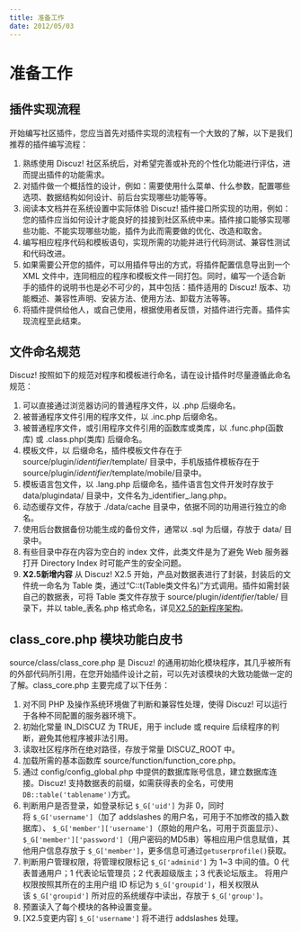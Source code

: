 ```yaml
---
title: 准备工作
date: 2012/05/03
---
```

# 准备工作
## 插件实现流程
开始编写社区插件，您应当首先对插件实现的流程有一个大致的了解，以下是我们推荐的插件编写流程：
1. 熟练使用 Discuz! 社区系统后，对希望完善或补充的个性化功能进行评估，进而提出插件的功能需求。
2. 对插件做一个概括性的设计，例如：需要使用什么菜单、什么参数，配置哪些选项、数据结构如何设计、前后台实现哪些功能等等。
3. 阅读本文档并在系统设置中实际体验 Discuz! 插件接口所实现的功用，例如：您的插件应当如何设计才能良好的挂接到社区系统中来。插件接口能够实现哪些功能、不能实现哪些功能，插件为此而需要做的优化、改造和取舍。
4. 编写相应程序代码和模板语句，实现所需的功能并进行代码测试、兼容性测试和代码改进。
5. 如果需要公开您的插件，可以用插件导出的方式，将插件配置信息导出到一个 XML 文件中，连同相应的程序和模板文件一同打包。同时，编写一个适合新手的插件的说明书也是必不可少的，其中包括：插件适用的 Discuz! 版本、功能概述、兼容性声明、安装方法、使用方法、卸载方法等等。
6. 将插件提供给他人，或自己使用，根据使用者反馈，对插件进行完善。插件实现流程至此结束。
## 文件命名规范
Discuz! 按照如下的规范对程序和模板进行命名，请在设计插件时尽量遵循此命名规范：
1. 可以直接通过浏览器访问的普通程序文件，以 .php 后缀命名。
2. 被普通程序文件引用的程序文件，以 .inc.php 后缀命名。
3. 被普通程序文件，或引用程序文件引用的函数库或类库，以 .func.php(函数库) 或 .class.php(类库) 后缀命名。
4. 模板文件，以 后缀命名，插件模板文件存在于 source/plugin/_identifier_/template/ 目录中，手机版插件模板存在于 source/plugin/_identifier_/template/mobile/目录中。
5. 模板语言包文件，以 .lang.php 后缀命名，插件语言包文件开发时存放于 data/plugindata/ 目录中，文件名为_identifier_.lang.php。
6. 动态缓存文件，存放于 ./data/cache 目录中，依据不同的功用进行独立的命名。
7. 使用后台数据备份功能生成的备份文件，通常以 .sql 为后缀，存放于 data/ 目录中。
8. 有些目录中存在内容为空白的 index 文件，此类文件是为了避免 Web 服务器打开 Directory Index 时可能产生的安全问题。
9. **X2.5新增内容** 从 Discuz! X2.5 开始，产品对数据表进行了封装，封装后的文件统一命名为 Table 类，通过“C::t(Table类文件名)”方式调用。插件如需封装自己的数据表，可将 Table 类文件存放于 source/plugin/_identifier_/table/ 目录下，并以 table_表名.php 格式命名，详见[X2.5的新程序架构](http://dev.discuz.org/wiki/index.php?title=X2.5%E7%9A%84%E6%96%B0%E7%A8%8B%E5%BA%8F%E6%9E%B6%E6%9E%84)。
## class_core.php 模块功能白皮书
source/class/class_core.php 是 Discuz! 的通用初始化模块程序，其几乎被所有的外部代码所引用，在您开始插件设计之前，可以先对该模块的大致功能做一定的了解。class_core.php 主要完成了以下任务：
1. 对不同 PHP 及操作系统环境做了判断和兼容性处理，使得 Discuz! 可以运行于各种不同配置的服务器环境下。
2. 初始化常量 IN_DISCUZ 为 TRUE，用于 include 或 require 后续程序的判断，避免其他程序被非法引用。
3. 读取社区程序所在绝对路径，存放于常量 DISCUZ_ROOT 中。
4. 加载所需的基本函数库 source/function/function_core.php。
5. 通过 config/config_global.php 中提供的数据库账号信息，建立数据库连接。Discuz! 支持数据表的前缀，如需获得表的全名，可使用`DB::table('tablename')`方式。
6. 判断用户是否登录，如登录标记 `$_G['uid']` 为非 0，同时将 `$_G['username']`（加了 addslashes 的用户名，可用于不加修改的插入数据库）、 `$_G['member']['username']`（原始的用户名，可用于页面显示）、`$_G['member']['password']`（用户密码的MD5串）等相应用户信息赋值，其他用户信息存放于 `$_G['member']`，更多信息可通过`getuserprofile()`获取。
7. 判断用户管理权限，将管理权限标记 `$_G['adminid']` 为 1~3 中间的值。0 代表普通用户；1 代表论坛管理员；2 代表超级版主；3 代表论坛版主。 将用户权限按照其所在的主用户组 ID 标记为 `$_G['groupid']`，相关权限从该 `$_G['groupid']` 所对应的系统缓存中读出，存放于 `$_G['group']`。
8. 预置读入了每个模块的各种设置变量。  
9. [X2.5变更内容] `$_G['username']` 将不进行 addslashes 处理。